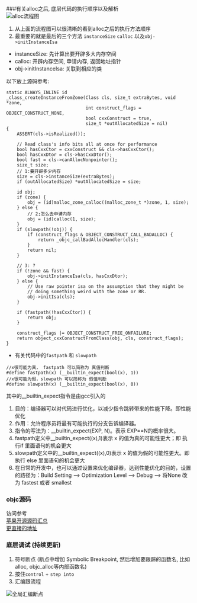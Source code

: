###有关alloc之后, 底层代码的执行顺序以及解析  
![alloc流程图](https://upload-images.jianshu.io/upload_images/1367029-d9fa77e3da21c476.png?imageMogr2/auto-orient/strip%7CimageView2/2/w/1240)

1. 从上面的流程图可以很清晰的看到alloc之后的执行方法顺序  
2. 最重要的就是最后的三个方法 `instanceSize` `calloc` 以及`obj->initInstanceIsa`

* instanceSize: 先计算出要开辟多大内存空间  
* calloc: 开辟内存空间, 申请内存, 返回地址指针
* obj->initInstanceIsa: 关联到相应的类  

以下放上源码参考:   

```  
static ALWAYS_INLINE id  
_class_createInstanceFromZone(Class cls, size_t extraBytes, void *zone,
                              int construct_flags = OBJECT_CONSTRUCT_NONE,
                              bool cxxConstruct = true,
                              size_t *outAllocatedSize = nil)  
{  
    ASSERT(cls->isRealized());  

    // Read class's info bits all at once for performance  
    bool hasCxxCtor = cxxConstruct && cls->hasCxxCtor();  
    bool hasCxxDtor = cls->hasCxxDtor();  
    bool fast = cls->canAllocNonpointer();  
    size_t size;  
    // 1:要开辟多少内存  
    size = cls->instanceSize(extraBytes);  
    if (outAllocatedSize) *outAllocatedSize = size;  

    id obj;  
    if (zone) {  
        obj = (id)malloc_zone_calloc((malloc_zone_t *)zone, 1, size);  
    } else {  
        // 2;怎么去申请内存  
        obj = (id)calloc(1, size);  
    }  
    if (slowpath(!obj)) {  
        if (construct_flags & OBJECT_CONSTRUCT_CALL_BADALLOC) {  
            return _objc_callBadAllocHandler(cls);  
        }  
        return nil;  
    }  

    // 3: ?
    if (!zone && fast) {  
        obj->initInstanceIsa(cls, hasCxxDtor);  
    } else {  
        // Use raw pointer isa on the assumption that they might be  
        // doing something weird with the zone or RR.  
        obj->initIsa(cls);  
    }  

    if (fastpath(!hasCxxCtor)) {  
        return obj;  
    }  

    construct_flags |= OBJECT_CONSTRUCT_FREE_ONFAILURE;  
    return object_cxxConstructFromClass(obj, cls, construct_flags);  
}  
```  

* 有关代码中的`fastpath` 和 `slowpath`

```  
//x很可能为真， fastpath 可以简称为 真值判断  
#define fastpath(x) (__builtin_expect(bool(x), 1))   
//x很可能为假，slowpath 可以简称为 假值判断  
#define slowpath(x) (__builtin_expect(bool(x), 0)) 
```  

其中的__builtin_expect指令是由gcc引入的  

1. 目的：编译器可以对代码进行优化，以减少指令跳转带来的性能下降。即性能优化  
2. 作用：允许程序员将最有可能执行的分支告诉编译器。  
3. 指令的写法为：__builtin_expect(EXP, N)。表示 EXP==N的概率很大。  
4. fastpath定义中__builtin_expect((x),1)表示 x 的值为真的可能性更大；即 执行if 里面语句的机会更大  
5. slowpath定义中的__builtin_expect((x),0)表示 x 的值为假的可能性更大。即执行 else 里面语句的机会更大  
6. 在日常的开发中，也可以通过设置来优化编译器，达到性能优化的目的，设置的路径为：Build Setting --> Optimization Level --> Debug --> 将None 改为 fastest 或者 smallest  


### objc源码  

访问参考  
[苹果开源源码汇总](https://opensource.apple.com)  
[更直接的地址](https://opensource.apple.com/tarballs/)  

### 底层调试 (持续更新)  

1. 符号断点 (断点中增加 Symbolic Breakpoint, 然后增加要跟踪的函数名, 比如alloc, objc_alloc等内部函数名)
2.  按住`control` + `step into`
3.  汇编跟流程

![全局汇编断点](https://upload-images.jianshu.io/upload_images/1367029-75bb8ca960109fc6.png?imageMogr2/auto-orient/strip%7CimageView2/2/w/1240)